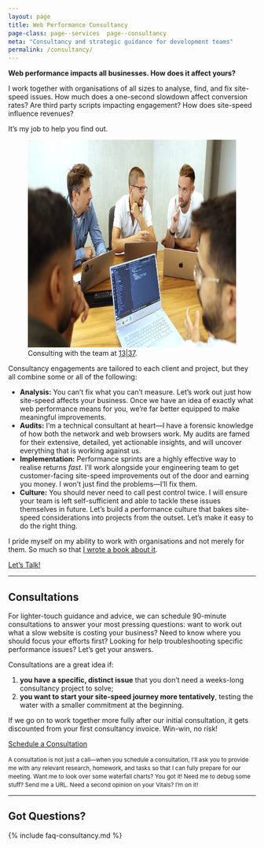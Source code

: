 ```yaml
---
layout: page
title: Web Performance Consultancy
page-class: page--services  page--consultancy
meta: "Consultancy and strategic guidance for development teams"
permalink: /consultancy/
---
```


**Web performance impacts all businesses. How does it affect yours?**

I work together with organisations of all sizes to analyse, find, and fix
site-speed issues. How much does a one-second slowdown affect conversion rates?
Are third party scripts impacting engagement? How does site-speed influence
revenues?

It’s my job to help you find out.

<figure>
  <img src="/img/content/consultancy.jpg"
       alt=""
       width="750"
       height="422"
       style="background-image: url({% include base64/consultancy.jpg.html %});"
       fetchpriority="high"
       decoding="sync"
       elementtiming="consultancy-image"
       onload="performance.clearMarks('consultancyPageImage'); performance.mark('consultancyPageImage');" />
  <script>
    performance.clearMarks("consultancyPageImage");
    performance.mark("consultancyPageImage");
  </script>
  <figcaption>Consulting with the team at <a href="https://1337.tech/">13|37</a>.</figcaption>
</figure>

Consultancy engagements are tailored to each client and project, but they all
combine some or all of the following:

* **Analysis:** You can’t fix what you can’t measure. Let’s work out just how
  site-speed affects your business. Once we have an idea of exactly what web
  performance means for you, we’re far better equipped to make meaningful
  improvements.
* **Audits:** I’m a technical consultant at heart—I have a forensic knowledge of
  how both the network and web browsers work. My audits are famed for their
  extensive, detailed, yet actionable insights, and will uncover everything that
  is working against us.
* **Implementation:** Performance sprints are a highly effective way to realise
  returns _fast_. I’ll work alongside your engineering team to get
  customer-facing site-speed improvements out of the door and earning you money.
  I won’t just find the problems—I’ll fix them.
* **Culture:** You should never need to call pest control twice. I will ensure
  your team is left self-sufficient and able to tackle these issues themselves
  in future. Let’s build a performance culture that bakes site-speed
  considerations into projects from the outset. Let’s make it easy to do the
  right thing.

I pride myself on my ability to work with organisations and not merely for them.
So much so that [I wrote a book about
it](https://gumroad.com/l/questions-for-consultants).

<a href="mailto:csswizardry@gmail.com?subject=Consultancy%20Engagement" class="btn  btn--full">Let’s Talk!</a>

- - -

## Consultations

For lighter-touch guidance and advice, we can schedule 90-minute consultations
to answer your most pressing questions: want to work out what a slow website is
costing your business? Need to know where you should focus your efforts first?
Looking for help troubleshooting specific performance issues? Let’s get your
answers.

Consultations are a great idea if:

1. **you have a specific, distinct issue** that you don’t need a weeks-long
   consultancy project to solve;
2. **you want to start your site-speed journey more tentatively**, testing the
   water with a smaller commitment at the beginning.

If we go on to work together more fully after our initial consultation, it gets
discounted from your first consultancy invoice. Win-win, no risk!

<a href="https://calendly.com/csswizardry/consultation" class="btn  btn--full">Schedule a Consultation</a>

<small>A consultation is not just a call—when you schedule a consultation, I’ll
ask you to provide me with any relevant research, homework, and tasks so that
I can fully prepare for our meeting. Want me to look over some waterfall charts?
You got it! Need me to debug some stuff? Send me a URL. Need a second opinion on
your Vitals? I’m on it!</small>

- - -

## Got Questions?

{% include faq-consultancy.md %}
